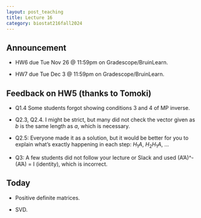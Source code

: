 ```yaml
---
layout: post_teaching
title: Lecture 16
category: biostat216fall2024
---
```


## Announcement

* HW6 due Tue Nov 26 @ 11:59pm on Gradescope/BruinLearn.

* HW7 due Tue Dec 3 @ 11:59pm on Gradescope/BruinLearn.

## Feedback on HW5 (thanks to Tomoki)

* Q1.4 Some students forgot showing conditions 3 and 4 of MP inverse.

* Q2.3, Q2.4. I might be strict, but many did not check the vector given as $b$ is the same length as $a$, which is necessary.

* Q2.5: Everyone made it as a solution, but it would be better for you to explain what’s exactly happening in each step: $H_1 A$, $H_2 H_1 A$, ...

* Q3: A few students did not follow your lecture or Slack and used (A’A)^- (A’A) = I (identity), which is incorrect.

## Today

* Positive definite matrices.

* SVD.

